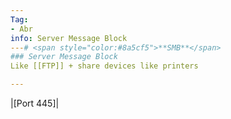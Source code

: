 ```yaml
---
Tag:
- Abr 
info: Server Message Block
---# <span style="color:#8a5cf5">**SMB**</span>
### Server Message Block
Like [[FTP]] + share devices like printers

---
```


|[Port 445]|
